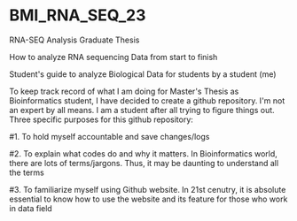 # BMI_RNA_SEQ_23
RNA-SEQ Analysis Graduate Thesis

How to analyze RNA sequencing Data from start to finish

Student's guide to analyze Biological Data for students by a student (me) <br />

To keep track record of what I am doing for Master's Thesis as Bioinformatics student, I have decided to create a github repository.
I'm not an expert by all means. I am a student after all trying to figure things out. Three specific purposes for this github repository: <br />

#1. To hold myself accountable and save changes/logs <br />

#2. To explain what codes do and why it matters. In Bioinformatics world, there are lots of terms/jargons. Thus, it may be daunting to understand all the terms <br />

#3. To familiarize myself using Github website. In 21st cenutry, it is absolute essential to know how to use the website and its feature for those who work in data field <br />
